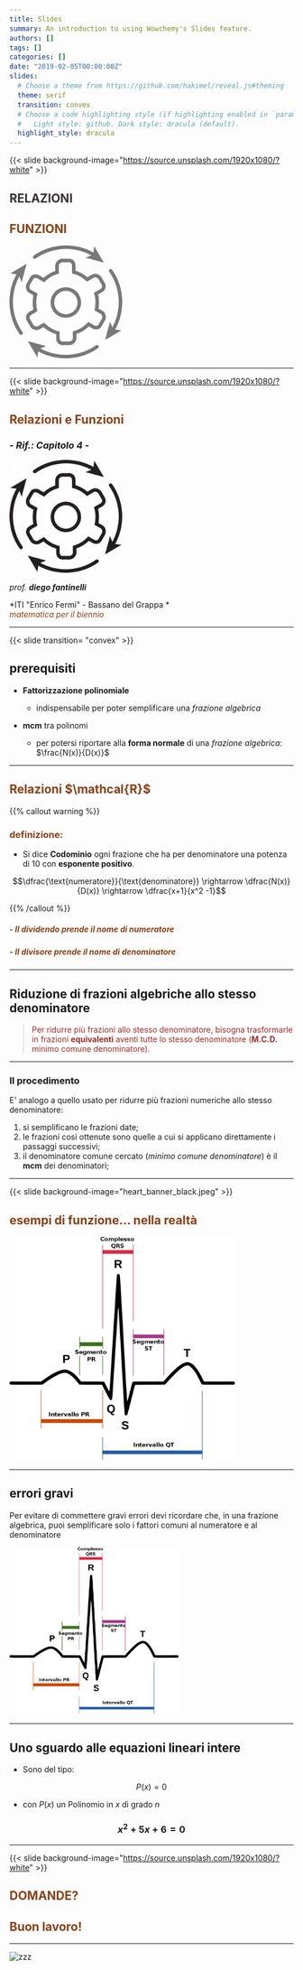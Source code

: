 ```yaml
---
title: Slides
summary: An introduction to using Wowchemy's Slides feature.
authors: []
tags: []
categories: []
date: "2019-02-05T00:00:00Z"
slides:
  # Choose a theme from https://github.com/hakimel/reveal.js#theming
  theme: serif
  transition: convex
  # Choose a code highlighting style (if highlighting enabled in `params.toml`)
  #   Light style: github. Dark style: dracula (default).
  highlight_style: dracula
---
```


{{< slide background-image="https://source.unsplash.com/1920x1080/?white" >}}

<section data-transition="convex">

<h2 style="color:#3B2F2F" class="r-fit-text">RELAZIONI</h2>

<h2 style="color:#8A4117" class="r-fit-text">FUNZIONI</h2>

<img src="gear.png" style="opacity:0.6;filter:alpha(opacity=40);" width="200">

---

</section>

{{< slide background-image="https://source.unsplash.com/1920x1080/?white" >}}

## <font color="#8A4117">Relazioni e Funzioni</font>

### - *Rif.: Capitolo 4* -

<img class="fragment" src="gear.png" width="200">

*prof. **diego fantinelli***

*ITI "Enrico Fermi" - Bassano del Grappa *<br>
<font color="#8A4117">*matematica per il biennio*</font>

---
{{< slide transition= "convex" >}}

## prerequisiti

- **Fattorizzazione polinomiale**

  - indispensabile per poter semplificare una *frazione algebrica*

- **mcm** tra polinomi

  - per potersi riportare alla **forma normale** di una *frazione algebrica*: $\frac{N(x)}{D(x)}$

---

<section data-transition="convex">

<h2 style="color:#8A4117">Relazioni $\mathcal{R}$</h2>

{{% callout warning %}}

<h3 style="color:#8A4117">definizione:</h3>

- Si dice **Codominio** ogni frazione che ha per denominatore una potenza di $10$ con **esponente positivo**.

$$\dfrac{\text{numeratore}}{\text{denominatore}} \rightarrow \dfrac{N(x)}{D(x)} \rightarrow \dfrac{x+1}{x^2 -1}$$

{{% /callout %}}

<h5 style="color:#8A4117" class="fragment"> - Il <b>dividendo</b> prende il nome di numeratore</h5>
<h5 class="fragment" style="color:#8A4117"> - Il <b>divisore</b> prende il nome di denominatore</h5>

---

## Riduzione di frazioni algebriche allo stesso denominatore

><font color="brown">Per ridurre più frazioni allo stesso denominatore, bisogna trasformarle in frazioni **equivalenti** aventi tutte lo stesso denominatore (**M.C.D.** minimo comune denominatore).</font>

---

### Il procedimento

E' analogo a quello usato per ridurre più frazioni numeriche allo stesso denominatore:

1. si semplificano le frazioni date;
2. le frazioni così ottenute sono quelle a cui si applicano direttamente i passaggi successivi;
3. il denominatore comune cercato (*minimo comune denominatore*) è il **mcm** dei denominatori;

---

{{< slide background-image="heart_banner_black.jpeg" >}}

<h2 style="color:#8A4117" class="r-fit-text">esempi di funzione... nella realtà</h2>

<img src="heart.png" width="400">

</section>

---

<section data-transition="convex">

## errori gravi

Per evitare di commettere gravi errori devi ricordare che, in una frazione algebrica, puoi semplificare solo i fattori comuni al numeratore e al denominatore

<img src="heart.png" style="color:" width="300">

---

## Uno sguardo alle equazioni lineari intere

- Sono del tipo:

$$P(x) = 0$$

- con $P(x)$ un Polinomio in $x$ di grado $n$

### $$x^2 + 5x + 6 = 0$$

</section>

---

<section data-transition="zoom">

{{< slide background-image="https://source.unsplash.com/1920x1080/?white" >}}

<h2 style="color:#8A4117" class="r-fit-text">DOMANDE?</h2>

<h2 style="color:#8A4117" class="fragment">Buon lavoro!</h2>

</section>

---

![zzz](https://res.cloudinary.com/teepublic/image/private/s--TQXt20Pc--/t_Resized%20Artwork/c_fit,g_north_west,h_954,w_954/co_000000,e_outline:48/co_000000,e_outline:inner_fill:48/co_ffffff,e_outline:48/co_ffffff,e_outline:inner_fill:48/co_bbbbbb,e_outline:3:1000/c_mpad,g_center,h_1260,w_1260/b_rgb:eeeeee/c_limit,f_auto,h_630,q_90,w_630/v1588675429/production/designs/9818088_0.jpg)
